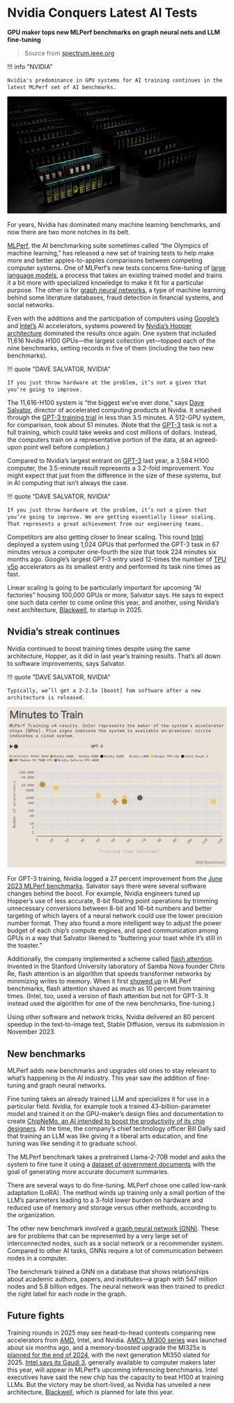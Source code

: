 # Nvidia Conquers Latest AI Tests

**GPU maker tops new MLPerf benchmarks on graph neural nets and LLM fine-tuning**

> Source from [spectrum.ieee.org](https://spectrum.ieee.org/mlperf-nvidia-conquers)

!!! info "NVIDIA"

    Nvidia's predominance in GPU systems for AI training continues in the latest MLPerf set of AI benchmarks.

![nvidia logo](./images/nvidia.jpg)

For years, Nvidia has dominated many machine learning benchmarks, and now there are two more notches in its belt.

[MLPerf](https://mlcommons.org/benchmarks/training/), the AI benchmarking suite sometimes called “the Olympics of machine learning,” has released a new set of training tests to help make more and better apples-to-apples comparisons between competing computer systems. One of MLPerf’s new tests concerns fine-tuning of [large language models](https://spectrum.ieee.org/tag/llms), a process that takes an existing trained model and trains it a bit more with specialized knowledge to make it fit for a particular purpose. The other is for [graph neural networks](https://spectrum.ieee.org/machine-learning-in-physics), a type of machine learning behind some literature databases, fraud detection in financial systems, and social networks.

Even with the additions and the participation of computers using [Google’s](https://cloud.google.com/tpu) and [Intel’s](https://www.intel.com/content/www/us/en/products/details/processors/ai-accelerators/gaudi-overview.html) AI accelerators, systems powered by [Nvidia’s Hopper architecture](https://spectrum.ieee.org/nvidias-next-gpu-shows-that-transformers-are-transforming-ai) dominated the results once again. One system that included 11,616 Nvidia H100 GPUs—the largest collection yet—topped each of the nine benchmarks, setting records in five of them (including the two new benchmarks).

!!! quote "DAVE SALVATOR, NVIDIA"

    If you just throw hardware at the problem, it’s not a given that you’re going to improve.

The 11,616-H100 system is “the biggest we’ve ever done,” says [Dave Salvator](https://www.linkedin.com/in/davesalvator/), director of accelerated computing products at Nvidia. It smashed through the [GPT-3 training trial](https://spectrum.ieee.org/large-language-models-training-benchmark) in less than 3.5 minutes. A 512-GPU system, for comparison, took about 51 minutes. (Note that the [GPT-3](https://spectrum.ieee.org/tag/gpt-3) task is not a full training, which could take weeks and cost millions of dollars. Instead, the computers train on a representative portion of the data, at an agreed-upon point well before completion.)

Compared to Nvidia’s largest entrant on [GPT-3](https://spectrum.ieee.org/tag/gpt-3) last year, a 3,584 H100 computer, the 3.5-minute result represents a 3.2-fold improvement. You might expect that just from the difference in the size of these systems, but in AI computing that isn’t always the case.

!!! quote "DAVE SALVATOR, NVIDIA"

    If you just throw hardware at the problem, it’s not a given that you’re going to improve. We are getting essentially linear scaling.
    That represents a great achievement from our engineering teams.

Competitors are also getting closer to linear scaling. This round [Intel](https://spectrum.ieee.org/tag/intel) deployed a system using 1,024 GPUs that performed the GPT-3 task in 67 minutes versus a computer one-fourth the size that took 224 minutes six months ago. Google’s largest GPT-3 entry used 12-times the number of [TPU v5p](https://cloud.google.com/tpu/docs/v5p) accelerators as its smallest entry and performed its task nine times as fast.

Linear scaling is going to be particularly important for upcoming “AI factories” housing 100,000 GPUs or more, Salvator says. He says to expect one such data center to come online this year, and another, using Nvidia’s next architecture, [Blackwell](https://spectrum.ieee.org/nvidia-blackwell), to startup in 2025.

## Nvidia’s streak continues

Nvidia continued to boost training times despite using the same architecture, Hopper, as it did in last year’s training results. That’s all down to software improvements, says Salvator.

!!! quote "DAVE SALVATOR, NVIDIA"

    Typically, we’ll get a 2-2.5x [boost] fom software after a new architecture is released.

![minutes to train](./images/minute.png)

For GPT-3 training, Nvidia logged a 27 percent improvement from the [June 2023 MLPerf benchmarks](https://spectrum.ieee.org/large-language-models-training-benchmark). Salvator says there were several software changes behind the boost. For example, Nvidia engineers tuned up Hopper’s use of less accurate, 8-bit floating point operations by trimming unnecessary conversions between 8-bit and 16-bit numbers and better targeting of which layers of a neural network could use the lower precision number format. They also found a more intelligent way to adjust the power budget of each chip’s compute engines, and sped communication among GPUs in a way that Salvator likened to “buttering your toast while it’s still in the toaster.”

Additionally, the company implemented a scheme called [flash attention](https://github.com/Dao-AILab/flash-attention). Invented in the Stanford University laboratory of Samba Nova founder Chris Re, flash attention is an algorithm that speeds transformer networks by minimizing writes to memory. When it first [showed up](https://spectrum.ieee.org/mlperf-rankings-2022) in MLPerf benchmarks, flash attention shaved as much as 10 percent from training times. (Intel, too, used a version of flash attention but not for GPT-3. It instead used the algorithm for one of the new benchmarks, fine-tuning.)

Using other software and network tricks, Nvidia delivered an 80 percent speedup in the text-to-image test, Stable Diffusion, versus its submission in November 2023.

## New benchmarks

MLPerf adds new benchmarks and upgrades old ones to stay relevant to what’s happening in the AI industry. This year saw the addition of fine-tuning and graph neural networks.

Fine tuning takes an already trained LLM and specializes it for use in a particular field. Nvidia, for example took a trained 43-billion-parameter model and trained it on the GPU-maker’s design files and documentation to create [ChipNeMo, an AI intended to boost the productivity of its chip designers](https://spectrum.ieee.org/ai-for-engineering). At the time, the company’s chief technology officer Bill Dally said that training an LLM was like giving it a liberal arts education, and fine tuning was like sending it to graduate school.

The MLPerf benchmark takes a pretrained Llama-2-70B model and asks the system to fine tune it using a [dataset of government documents](https://huggingface.co/datasets/tau/scrolls) with the goal of generating more accurate document summaries.

There are several ways to do fine-tuning. MLPerf chose one called low-rank adaptation (LoRA). The method winds up training only a small portion of the LLM’s parameters leading to a 3-fold lower burden on hardware and reduced use of memory and storage versus other methods, according to the organization.

The other new benchmark involved a [graph neural network (GNN)](https://spectrum.ieee.org/machine-learning-in-physics). These are for problems that can be represented by a very large set of interconnected nodes, such as a social network or a recommender system. Compared to other AI tasks, GNNs require a lot of communication between nodes in a computer.

The benchmark trained a GNN on a database that shows relationships about academic authors, papers, and institutes—a graph with 547 million nodes and 5.8 billion edges. The neural network was then trained to predict the right label for each node in the graph.

## Future fights

Training rounds in 2025 may see head-to-head contests comparing new accelerators from [AMD](https://spectrum.ieee.org/tag/amd), Intel, and Nvidia. [AMD’s MI300 series](https://spectrum.ieee.org/amd-mi300) was launched about six months ago, and a memory-boosted upgrade the MI325x is [planned for the end of 2024](https://www.hpcwire.com/2024/06/03/amd-clears-up-messy-gpu-roadmap-upgrades-chips-annually/), with the next generation MI350 slated for 2025. [Intel says its Gaudi 3](https://spectrum.ieee.org/intel-gaudi-3), generally available to computer makers later this year, will appear in MLPerf’s upcoming inferencing benchmarks. Intel executives have said the new chip has the capacity to beat H100 at training LLMs. But the victory may be short-lived, as Nvidia has unveiled a new architecture, [Blackwell](https://spectrum.ieee.org/nvidia-blackwell), which is planned for late this year.
